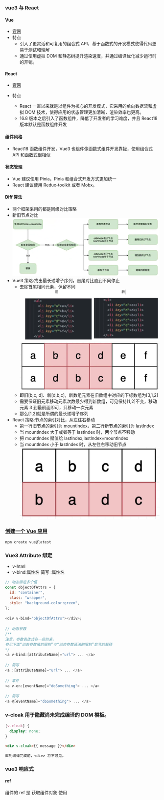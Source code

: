 ### vue3 与 React

#### Vue

- [官网](https://cn.vuejs.org/guide/quick-start.html)
- 特点
  - 引入了更灵活和可复用的组合式 API，基于函数式的开发模式使得代码更易于测试和理解
  - 通过使用虚拟 DOM 和静态树提升渲染速度，并通过编译优化减少运行时的开销。

#### React

- [官网](https://zh-hans.react.dev/learn)
- 特点

  - React 一直以来就是以组件为核心的开发模式，它采用的单向数据流和虚拟 DOM 技术，使得应用的状态管理更加清晰，渲染效率也更高。
  - 16.8 版本之后引入了函数组件，降低了开发者的学习难度，并且 React18 版本默认是函数组件开发

#### 组件风格

- React18 函数组件开发，Vue3 也组件像函数式组件开发靠拢，使用组合式 API 和函数式很相似

#### 状态管理

- Vue 建议使用 Pinia，Pinia 和组合式开发方式更加统一
- React 建议使用 Redux-toolkit 或者 Mobx。

#### Diff 算法

- 两个框架采用的都是同级对比策略
- 新旧节点对比
  ![新旧节点对比](./images/新旧节点对比.png)
- Vue3 策略:找出最长递增子序列，首尾对比直到不同停止
  - 去除首尾相同元素，保留不同
    ![alt text](./images/vue3-div.png)
    ![alt text](./images/vue3-array.png)
  - 即旧[b,c, d]、新[d,b,c]，新数组元素在旧数组中对应的下标数组为[3,1,2]
  - 需要保证旧元素移动元素次数最少得到新数组，可见保持[1,2]不变，移动元素 3 到最前面即可，只移动一次元素
  - 那么[1,2]就是所谓的最长递增子序列
- React 策略:节点的索引对比，从左往右移动
  - 第一行旧节点的索引为 mountlndex，第二行新节点的索引为 lastIndex
  - 当 mountlndex 大于或者等于 lastlndex 时，两个节点不移动
  - 把 mountlndex 赋值给 lastIndex,lastIndex=mountIndex
  - 当 mountlndex 小于 lastIndex 时，从左往右移动旧节点
    ![alt text](./images/react-array.png)

### [创建一个 Vue 应用](https://cn.vuejs.org/guide/quick-start.html)

```shell
npm create vue@latest
```

### Vue3 Attribute 绑定

- v-html
- v-bind:属性名 简写 :属性名

```js
// 动态绑定多个值
const objectOfAttrs = {
  id: "container",
  class: "wrapper",
  style: "background-color:green",
};

<div v-bind="objectOfAttrs"></div>;

// 动态参数
/**
注意，参数表达式有一些约束，
参见下面“动态参数值的限制”与“动态参数语法的限制”章节的解释
*/
<a v-bind:[attributeName]="url"> ... </a>

// 简写
<a :[attributeName]="url"> ... </a>

// 事件
<a v-on:[eventName]="doSomething"> ... </a>

// 简写
<a @[eventName]="doSomething"> ... </a>
```

### v-cloak 用于隐藏尚未完成编译的 DOM 模板。

```css
[v-cloak] {
  display: none;
}
```

```html
<div v-cloak>{{ message }}</div>
```

`直到编译完成前，<div> 将不可见。`

### vue3 响应式

#### ref

组件的 ref 是 获取组件对象
使用 <script setup> 的组件是默认关闭的——即通过模板引用或者 $parent 链获取到的组件的公开实例，不会暴露任何在 <script setup> 中声明的绑定。

可以通过 defineExpose 编译器宏来显式指定在 <script setup> 组件中要暴露出去的属性：

```html
<script setup>
  import { ref } from "vue";

  const a = 1;
  const b = ref(2);

  defineExpose({
    a,
    b,
  });
</script>
```

#### DOM 更新时机

- 当你修改了响应式状态时，DOM 会被自动更新，但是更新并不是同步的，Vue 会在"nexttick"更新周期中缓冲所有状态的修改，以确保不管你进行了多少次状态修改，每个组件都只会被更新一次
- 要等待 DOM 更新完成后再执行额外的代码，可以使用 nextTick()全局 API

```ts
import { nextTick )from'vue
async function increment(){
count.yalue++
await nextTick()
//现在 DOM 已经更新了
}
```

#### reactive

- 局限性
  - 有限的值类型: 它只能用于对象类型(对象、数组和如 map、set 这样的集合类型)。它不能持有如 string、number 或 boolean 这样的原始类型
  - 不能替换整个对象
  ```ts
  let state = reactive({ count: 0 });
  //上面的({count:0})引用将不再被追踪
  //(响应性连接已丢失!)
  state = reactive({ count: 1 });
  ```
  - 对解构操作不友好

### 计算属性 computed

```html
<!-- 可写计算属性 -->
<script setup>
  import { ref,computed }from"vue";

  const firstName =ref("老");
  const lastName =ref("王");

  fullName= computed({
    // getter
    get(){
     return firstName.value + " " + lastName.value;
    }
    // setter
    set(newvalue){
      // 注意:我们这里使用的是解构赋值语法
      [firstName.value,lastName.value]= newValue.split("");
    }
  });
  // fullName.value="李 晓明";
</script>
<template> <span>{{ fullName }}</span></template>
```

### [Class 与 Style 绑定](https://cn.vuejs.org/guide/essentials/class-and-style.html#class-and-style-bindings)

```html
<div :class="[isActive ? activeClass : '', errorClass]"></div>
<!-- 简写 -->
<div :class="[{ [activeClass]: isActive }, errorClass]"></div>
```

### v-if vs. v-show

- v-if 是“真实的”按条件渲染，因为它确保了在切换时，条件区块内的事件监听器和子组件都会被销毁与重建。

- v-if 也是惰性的：如果在初次渲染时条件值为 false，则不会做任何事。条件区块只有当条件首次变为 true 时才被渲染。

- 相比之下，v-show 简单许多，元素无论初始条件如何，始终会被渲染，只有 CSS display 属性会被切换。

- 总的来说，v-if 有更高的切换开销，而 v-show 有更高的初始渲染开销。因此，如果需要频繁切换，则使用 v-show 较好；如果在运行时绑定条件很少改变，则 v-if 会更合适。

### v-if 和 v-for​

当 v-if 和 v-for 同时存在于一个元素上的时候，v-if 会首先被执行。请查看列表渲染指南获取更多细节。

### 事件修饰符

- stop 停止传递
- prevent 不再重新加载页面
- self 事件处理器不来自子元素
- capture capture` 捕获模式
- once 最多被触发一次
- passive 滚动事件的默认行为 (scrolling) 将立即发生而非等待

```html
<!-- 单击事件将停止传递 -->
<a @click.stop="doThis"></a>

<!-- 提交事件将不再重新加载页面 -->
<form @submit.prevent="onSubmit"></form>

<!-- 修饰语可以使用链式书写 -->
<a @click.stop.prevent="doThat"></a>

<!-- 也可以只有修饰符 -->
<form @submit.prevent></form>

<!-- 仅当 event.target 是元素本身时才会触发事件处理器 -->
<!-- 例如：事件处理器不来自子元素 -->
<div @click.self="doThat">...</div>

<!-- 添加事件监听器时，使用 `capture` 捕获模式 -->
<!-- 例如：指向内部元素的事件，在被内部元素处理前，先被外部处理 -->
<div @click.capture="doThis">...</div>

<!-- 点击事件最多被触发一次 -->
<a @click.once="doThis"></a>

<!-- 滚动事件的默认行为 (scrolling) 将立即发生而非等待 `onScroll` 完成 -->
<!-- 以防其中包含 `event.preventDefault()` -->
<div @scroll.passive="onScroll">...</div>
```

### 按键修饰符

- enter
- tab
- delete (捕获“Delete”和“Backspace”两个按键)
- esc
- space
- up
- down
- left
- right
- ctrl
- alt
- shift
- meta

### watch

- immediate：在侦听器创建时立即触发回调。第一次调用时，旧值将为 undefined。
- deep：如果源是对象或数组，则强制深度遍历源，以便在深度变更时触发回调。 在 Vue 3.5+ 中，deep 选项还可以是一个数字，表示最大遍历深度——即 Vue 应该遍历对象嵌套属性的级数。`谨慎使用`
- flush：调整回调的刷新时机。如果想在侦听器回调中能访问被 Vue 更新之后的所属组件的 DOM，你需要指明 flush: 'post'; 创建一个同步触发的侦听器，它会在 Vue 进行任何更新之前触发：flush: 'sync'
- onTrack / onTrigger：调试侦听器的依赖关系。侦听器的 onTrack 和 onTrigger 选项仅会在开发模式下工作。
- once: true 一次性侦听器
- 副作用清理

```ts
/**
 * 请注意，onWatcherCleanup 仅在 Vue 3.5+ 中支持，并且必须在 watchEffect 效果函数或 watch 回调函数的同步执行期间调用：你不能在异步函数的 await 语句之后调用它。

作为替代，onCleanup 函数还作为第三个参数传递给侦听器回调，以及 watchEffect 作用函数的第一个参数：
 */
import { watch, onWatcherCleanup } from "vue";

watch(id, (newId) => {
  const controller = new AbortController();

  fetch(`/api/${newId}`, { signal: controller.signal }).then(() => {
    // 回调逻辑
  });

  onWatcherCleanup(() => {
    // 终止过期请求
    controller.abort();
  });
});

/**
 * 这在 3.5 之前的版本有效。此外，通过函数参数传递的 onCleanup 与侦听器实例相绑定，因此不受 onWatcherCleanup 的同步限制。
 */
watch(id, (newId, oldId, onCleanup) => {
  // ...
  onCleanup(() => {
    // 清理逻辑
  });
});

watchEffect((onCleanup) => {
  // ...
  onCleanup(() => {
    // 清理逻辑
  });
});
```

- 停止侦听器

```ts
const unwatch = watchEffect(() => {});

// ...当该侦听器不再需要时
unwatch();

// 需要异步请求得到的数据
const data = ref(null);

watchEffect(() => {
  if (data.value) {
    // 数据加载后执行某些操作...
  }
});
```

### watch vs. watchEffect​

- watch 和 watchEffect 都能响应式地执行有副作用的回调。它们之间的主要区别是追踪响应式依赖的方式：

- watch 只追踪明确侦听的数据源。它不会追踪任何在回调中访问到的东西。另外，仅在数据源确实改变时才会触发回调。watch 会避免在发生副作用时追踪依赖，因此，我们能更加精确地控制回调函数的触发时机。

- watchEffect，则会在副作用发生期间追踪依赖。它会在同步执行过程中，自动追踪所有能访问到的响应式属性。这更方便，而且代码往往更简洁，但有时其响应性依赖关系会不那么明确。

### 生命周期

- onMounted()
- onUpdated()
- onUnmounted()
- onBeforeMount()
- onBeforeUpdate()
- onBeforeUnmount()
- onErrorCaptured()
- onRenderTracked()
- onRenderTriggered()
- onActivated()
- onDeactivated()
- onServerPrefetch()

### 父子组件交互

1. 父传子通信（Props）
2. 子传父通信（Emit）
3. 子组件暴露方法（defineExpose）
4. 事件总线（mitt）

```ts
// eventBus.js
import mitt from "mitt";
export default mitt();

// 组件A发送
eventBus.emit("custom-event", data);

// 组件B接收
eventBus.on("custom-event", handleData);
```

5. Provide/Inject
6. Pinia 状态管理

### 插槽

```html
<!-- 条件渲染优化 -->
<template v-if="$slots.header">
  <slot name="header"></slot>
</template>
<!-- 动态插槽名 -->
<template>
  <Component>
    <template #[dynamicSlotName]> 动态内容（根据变量值匹配插槽） </template>
  </Component>
</template>

<script setup>
  const dynamicSlotName = ref("header");
</script>
```

```ts
// 子组件
<script setup lang="ts">
import { defineSlots } from 'vue'

defineSlots<{
  default(props: { msg: string }): any
  header?: (props: { title: string }) => any
}>()
</script>

// 父组件
<script setup>
const slots = useSlots()
watchEffect(() => {
  if (slots.header) {
    console.log('检测到 header 插槽被使用')
  }
})
</script>
```

```html
<!-- Vue3 动态插槽名传值实现方案 -->
<template>
  <div>
    <!-- 动态插槽名绑定父组件数据 -->
    <slot
      name="header"
      :childData="childData"
      :parentMessage="parentMessage"
    ></slot>
  </div>
</template>

<script setup>
  import { ref } from "vue";

  const childData = ref("来自子组件的数据");
  const props = defineProps(["parentMessage"]); // 接收父组件数据
</script>

<template>
  <DynamicSlotChild
    :parentMessage="parentMsg"
    v-slot:[dynamicSlotName]="{ childData, parentMessage }"
  >
    <div class="content-box">
      <h3>动态插槽内容：</h3>
      <p>子组件数据 → {{ childData }}</p>
      <p>父组件数据 → {{ parentMessage }}</p>
      <p>混合数据 → {{ parentMsg + ' - ' + childData }}</p>
    </div>
  </DynamicSlotChild>
</template>

<script setup>
  import { ref } from "vue";
  const parentMsg = ref("父组件原始数据");
  const dynamicSlotName = ref("header"); // 控制动态插槽名
</script>
```

### defineModel

核心优势 ​：

1. 双向绑定代码量减少 90%
2. 自动处理 modelValue Props 和 update:modelValue 事件
3. 原生支持 TypeScript 类型推断
4. 内置修饰符处理能力
5. 多模型绑定支持

```html
<!-- 单个 -->
<!-- 父组件 -->
<CustomInput v-model="inputValue" />

<!-- 子组件 -->
<script setup>
  const model = defineModel(); // 自动生成 modelValue prop
</script>

<template>
  <input v-model="model" />
</template>

<!-- 多个 -->
<!-- 父组件 -->
<UserForm v-model:name="userName" v-model:age="userAge" />

<!-- 子组件 -->
<script setup>
  const nameModel = defineModel("name");
  const ageModel = defineModel("age", {
    type: Number,
    default: 18,
  });
</script>

<!-- 修饰符处理 -->
<!-- 父组件 -->
<SmartInput v-model.trim.uppercase="text" />

<!-- 子组件 -->
<script setup>
  const [model, modifiers] = defineModel({
    set(value) {
      let processed = value;
      if (modifiers.uppercase) processed = value.toUpperCase();
      if (modifiers.trim) processed = processed.trim();
      return processed;
    },
  });
</script>
```

`性能优化`

```ts
// 避免深层嵌套
const model = defineModel({
  set(value) {
    // 添加防抖逻辑
    return debounce(value, 300);
  },
});

// 大数据量场景
const heavyModel = defineModel({
  get(val) {
    return Object.freeze(val); // 冻结数据防止意外修改
  },
});
```

### Provide/Inject

### KeepAlive

保存页面。v-if 会重置页面的。使用<KeepAlive></KeepAlive>包裹就不会重置。
相当于 v-show 的效果
